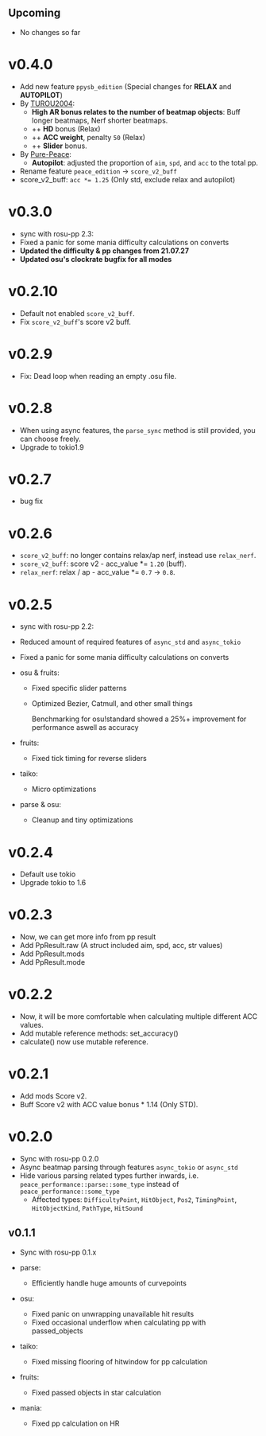 ## Upcoming

- No changes so far

# v0.4.0

- Add new feature `ppysb_edition` (Special changes for **RELAX** and **AUTOPILOT**)
- By [TUROU2004](https://github.com/TROU2004):
  - **High AR bonus relates to the number of beatmap objects**: Buff longer beatmaps, Nerf shorter beatmaps.
  - ++ **HD** bonus (Relax)
  - ++ **ACC weight**, penalty `50` (Relax)
  - ++ **Slider** bonus.
- By [Pure-Peace](https://github.com/Pure-Peace):
  - **Autopilot**: adjusted the proportion of `aim`, `spd`, and `acc` to the total pp.
- Rename feature `peace_edition` -> `score_v2_buff`
- score_v2_buff: `acc *= 1.25` (Only std, exclude relax and autopilot)

# v0.3.0

- sync with rosu-pp 2.3:
- Fixed a panic for some mania difficulty calculations on converts
- **Updated the difficulty & pp changes from 21.07.27**
- **Updated osu's clockrate bugfix for all modes**

# v0.2.10

- Default not enabled `score_v2_buff`.
- Fix `score_v2_buff`'s score v2 buff.

# v0.2.9

- Fix: Dead loop when reading an empty .osu file.

# v0.2.8

- When using async features, the `parse_sync` method is still provided, you can choose freely.
- Upgrade to tokio1.9

# v0.2.7

- bug fix

# v0.2.6

- `score_v2_buff`: no longer contains relax/ap nerf, instead use `relax_nerf`.
- `score_v2_buff`: score v2 - acc_value *= `1.20` (buff).
- `relax_nerf`: relax / ap - acc_value *= `0.7` -> `0.8`.

# v0.2.5

- sync with rosu-pp 2.2:
- Reduced amount of required features of `async_std` and `async_tokio`
- Fixed a panic for some mania difficulty calculations on converts
- osu & fruits:
  - Fixed specific slider patterns
  - Optimized Bezier, Catmull, and other small things

    Benchmarking for osu!standard showed a 25%+ improvement for performance aswell as accuracy

- fruits:
  - Fixed tick timing for reverse sliders

- taiko:
  - Micro optimizations

- parse & osu:
  - Cleanup and tiny optimizations

# v0.2.4

- Default use tokio
- Upgrade tokio to 1.6

# v0.2.3

- Now, we can get more info from pp result
- Add PpResult.raw (A struct included aim, spd, acc, str values)
- Add PpResult.mods
- Add PpResult.mode

# v0.2.2

- Now, it will be more comfortable when calculating multiple different ACC values.
- Add mutable reference methods: set_accuracy()
- calculate() now use mutable reference.

# v0.2.1

- Add mods Score v2.
- Buff Score v2 with ACC value bonus * 1.14 (Only STD).

# v0.2.0

- Sync with rosu-pp 0.2.0
- Async beatmap parsing through features `async_tokio` or `async_std`
- Hide various parsing related types further inwards, i.e. `peace_performance::parse::some_type` instead of `peace_performance::some_type`
  - Affected types: `DifficultyPoint`, `HitObject`, `Pos2`, `TimingPoint`, `HitObjectKind`, `PathType`, `HitSound`

## v0.1.1

- Sync with rosu-pp 0.1.x
- parse:
  - Efficiently handle huge amounts of curvepoints

- osu:
  - Fixed panic on unwrapping unavailable hit results
  - Fixed occasional underflow when calculating pp with passed_objects

- taiko:
  - Fixed missing flooring of hitwindow for pp calculation

- fruits:
  - Fixed passed objects in star calculation

- mania:
  - Fixed pp calculation on HR

